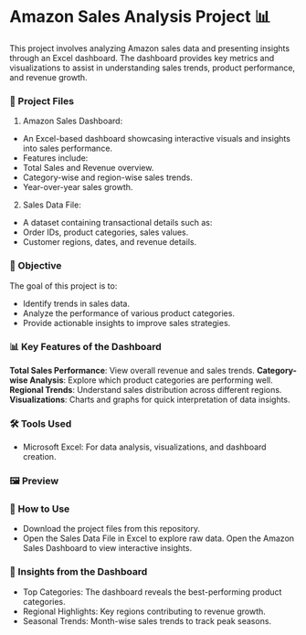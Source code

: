 # Amazon Sales Analysis Project 📊
This project involves analyzing Amazon sales data and presenting insights through an Excel dashboard. The dashboard provides key metrics and visualizations to assist in understanding sales trends, product performance, and revenue growth.

### 📁 Project Files
1. Amazon Sales Dashboard:
- An Excel-based dashboard showcasing interactive visuals and insights into sales performance.
- Features include:
- Total Sales and Revenue overview.
- Category-wise and region-wise sales trends.
- Year-over-year sales growth.
2. Sales Data File:
- A dataset containing transactional details such as:
- Order IDs, product categories, sales values.
- Customer regions, dates, and revenue details.

### 🚀 Objective
The goal of this project is to:
- Identify trends in sales data.
- Analyze the performance of various product categories.
- Provide actionable insights to improve sales strategies.

### 📊 Key Features of the Dashboard
**Total Sales Performance**: View overall revenue and sales trends.
**Category-wise Analysis**: Explore which product categories are performing well.
**Regional Trends**: Understand sales distribution across different regions.
**Visualizations**: Charts and graphs for quick interpretation of data insights.

### 🛠️ Tools Used
- Microsoft Excel: For data analysis, visualizations, and dashboard creation.

### 🖼️ Preview

### 📌 How to Use
- Download the project files from this repository.
- Open the Sales Data File in Excel to explore raw data.
Open the Amazon Sales Dashboard to view interactive insights.

### 🌟 Insights from the Dashboard
- Top Categories: The dashboard reveals the best-performing product categories.
- Regional Highlights: Key regions contributing to revenue growth.
- Seasonal Trends: Month-wise sales trends to track peak seasons.
